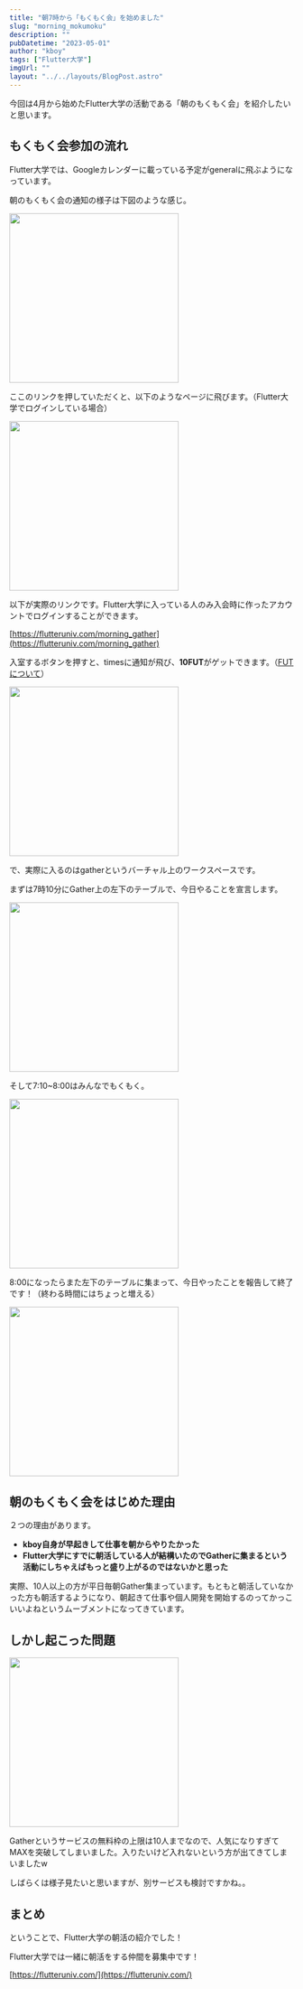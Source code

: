 ```yaml
---
title: "朝7時から「もくもく会」を始めました"
slug: "morning_mokumoku"
description: ""
pubDatetime: "2023-05-01"
author: "kboy"
tags: ["Flutter大学"]
imgUrl: ""
layout: "../../layouts/BlogPost.astro"
---
```


今回は4月から始めたFlutter大学の活動である「朝のもくもく会」を紹介したいと思います。

## もくもく会参加の流れ

Flutter大学では、Googleカレンダーに載っている予定がgeneralに飛ぶようになっています。

朝のもくもく会の通知の様子は下図のような感じ。

<img src="https://blog.flutteruniv.com/wp-content/uploads/2023/05/CleanShot-2023-05-01-at-09.43.20@2x-1024x640.png" alt="" width="300">

ここのリンクを押していただくと、以下のようなページに飛びます。（Flutter大学でログインしている場合）

<img src="https://blog.flutteruniv.com/wp-content/uploads/2023/05/CleanShot-2023-05-01-at-09.46.17@2x-1024x553.png" alt="" width="300">

以下が実際のリンクです。Flutter大学に入っている人のみ入会時に作ったアカウントでログインすることができます。

[https://flutteruniv.com/morning_gather](https://flutteruniv.com/morning_gather)

入室するボタンを押すと、timesに通知が飛び、**10FUT**がゲットできます。（[FUTについて](https://github.com/flutteruniv/docs/tree/master/fut)）

<img src="https://blog.flutteruniv.com/wp-content/uploads/2023/05/CleanShot-2023-05-01-at-09.48.19@2x-1024x422.png" alt="" width="300">

で、実際に入るのはgatherというバーチャル上のワークスペースです。

まずは7時10分にGather上の左下のテーブルで、今日やることを宣言します。

<img src="https://blog.flutteruniv.com/wp-content/uploads/2023/05/CleanShot-2023-05-02-at-07.11.24@2x-1024x642.png" alt="" width="300">

そして7:10~8:00はみんなでもくもく。

<img src="https://blog.flutteruniv.com/wp-content/uploads/2023/05/スクリーンショット-2023-04-03-7.21.29-1024x640.png" alt="" width="300">

8:00になったらまた左下のテーブルに集まって、今日やったことを報告して終了です！（終わる時間にはちょっと増える）

<img src="https://blog.flutteruniv.com/wp-content/uploads/2023/05/CleanShot-2023-05-02-at-08.01.07@2x-1024x570.png" alt="" width="300">

## 朝のもくもく会をはじめた理由

２つの理由があります。

- **kboy自身が早起きして仕事を朝からやりたかった**
- **Flutter大学にすでに朝活している人が結構いたのでGatherに集まるという活動にしちゃえばもっと盛り上がるのではないかと思った**

実際、10人以上の方が平日毎朝Gather集まっています。もともと朝活していなかった方も朝活するようになり、朝起きて仕事や個人開発を開始するのってかっこいいよねというムーブメントになってきています。

## しかし起こった問題

<img src="https://blog.flutteruniv.com/wp-content/uploads/2023/05/スクリーンショット-2023-05-01-7.47.42-1024x702.png" alt="" width="300">

Gatherというサービスの無料枠の上限は10人までなので、人気になりすぎてMAXを突破してしまいました。入りたいけど入れないという方が出てきてしまいましたw

しばらくは様子見たいと思いますが、別サービスも検討ですかね。。

## まとめ

ということで、Flutter大学の朝活の紹介でした！

Flutter大学では一緒に朝活をする仲間を募集中です！

[https://flutteruniv.com/](https://flutteruniv.com/)